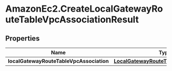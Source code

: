 # AmazonEc2.CreateLocalGatewayRouteTableVpcAssociationResult

## Properties

Name | Type | Description | Notes
------------ | ------------- | ------------- | -------------
**localGatewayRouteTableVpcAssociation** | [**LocalGatewayRouteTableVpcAssociation**](LocalGatewayRouteTableVpcAssociation.md) |  | [optional] 


